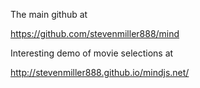 The main github at

https://github.com/stevenmiller888/mind


Interesting demo of movie selections at

http://stevenmiller888.github.io/mindjs.net/


